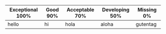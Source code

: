 | Exceptional 100% | Good 90%| Acceptable 70% | Developing 50% | Missing 0% |
| ---------------- | ------- | -------------- | -------------- | ---------- |
| hello | hi | hola | aloha | gutentag |
